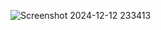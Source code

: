 ![Screenshot 2024-12-12 233413](https://github.com/user-attachments/assets/c7e255cc-83f5-49b5-aa0a-eb79c89afbda)
